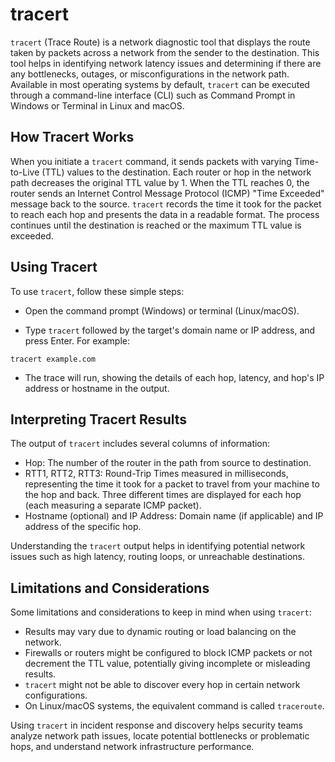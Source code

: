 # tracert

`tracert` (Trace Route) is a network diagnostic tool that displays the route taken by packets across a network from the sender to the destination. This tool helps in identifying network latency issues and determining if there are any bottlenecks, outages, or misconfigurations in the network path. Available in most operating systems by default, `tracert` can be executed through a command-line interface (CLI) such as Command Prompt in Windows or Terminal in Linux and macOS.

## How Tracert Works

When you initiate a `tracert` command, it sends packets with varying Time-to-Live (TTL) values to the destination. Each router or hop in the network path decreases the original TTL value by 1. When the TTL reaches 0, the router sends an Internet Control Message Protocol (ICMP) "Time Exceeded" message back to the source. `tracert` records the time it took for the packet to reach each hop and presents the data in a readable format. The process continues until the destination is reached or the maximum TTL value is exceeded.

## Using Tracert

To use `tracert`, follow these simple steps:

- Open the command prompt (Windows) or terminal (Linux/macOS).

- Type `tracert` followed by the target's domain name or IP address, and press Enter. For example:

```
tracert example.com
```

- The trace will run, showing the details of each hop, latency, and hop's IP address or hostname in the output.

## Interpreting Tracert Results

The output of `tracert` includes several columns of information:

- Hop: The number of the router in the path from source to destination.
- RTT1, RTT2, RTT3: Round-Trip Times measured in milliseconds, representing the time it took for a packet to travel from your machine to the hop and back. Three different times are displayed for each hop (each measuring a separate ICMP packet).
- Hostname (optional) and IP Address: Domain name (if applicable) and IP address of the specific hop.

Understanding the `tracert` output helps in identifying potential network issues such as high latency, routing loops, or unreachable destinations.

## Limitations and Considerations

Some limitations and considerations to keep in mind when using `tracert`:

- Results may vary due to dynamic routing or load balancing on the network.
- Firewalls or routers might be configured to block ICMP packets or not decrement the TTL value, potentially giving incomplete or misleading results.
- `tracert` might not be able to discover every hop in certain network configurations.
- On Linux/macOS systems, the equivalent command is called `traceroute`.

Using `tracert` in incident response and discovery helps security teams analyze network path issues, locate potential bottlenecks or problematic hops, and understand network infrastructure performance.
